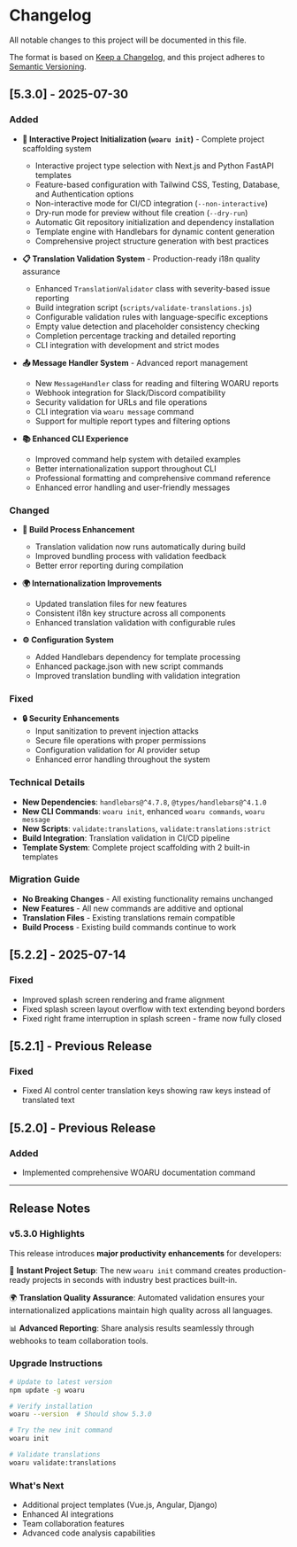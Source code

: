 # Changelog

All notable changes to this project will be documented in this file.

The format is based on [Keep a Changelog](https://keepachangelog.com/en/1.0.0/),
and this project adheres to [Semantic Versioning](https://semver.org/spec/v2.0.0.html).

## [5.3.0] - 2025-07-30

### Added
- **🚀 Interactive Project Initialization (`woaru init`)** - Complete project scaffolding system
  - Interactive project type selection with Next.js and Python FastAPI templates
  - Feature-based configuration with Tailwind CSS, Testing, Database, and Authentication options
  - Non-interactive mode for CI/CD integration (`--non-interactive`)
  - Dry-run mode for preview without file creation (`--dry-run`)
  - Automatic Git repository initialization and dependency installation
  - Template engine with Handlebars for dynamic content generation
  - Comprehensive project structure generation with best practices
  
- **📋 Translation Validation System** - Production-ready i18n quality assurance
  - Enhanced `TranslationValidator` class with severity-based issue reporting
  - Build integration script (`scripts/validate-translations.js`)
  - Configurable validation rules with language-specific exceptions
  - Empty value detection and placeholder consistency checking
  - Completion percentage tracking and detailed reporting
  - CLI integration with development and strict modes
  
- **📤 Message Handler System** - Advanced report management
  - New `MessageHandler` class for reading and filtering WOARU reports
  - Webhook integration for Slack/Discord compatibility
  - Security validation for URLs and file operations
  - CLI integration via `woaru message` command
  - Support for multiple report types and filtering options
  
- **📚 Enhanced CLI Experience**
  - Improved command help system with detailed examples
  - Better internationalization support throughout CLI
  - Professional formatting and comprehensive command reference
  - Enhanced error handling and user-friendly messages

### Changed
- **🔧 Build Process Enhancement**
  - Translation validation now runs automatically during build
  - Improved bundling process with validation feedback
  - Better error reporting during compilation
  
- **🌍 Internationalization Improvements**
  - Updated translation files for new features
  - Consistent i18n key structure across all components
  - Enhanced translation validation with configurable rules
  
- **⚙️ Configuration System**
  - Added Handlebars dependency for template processing
  - Enhanced package.json with new script commands
  - Improved translation bundling with validation integration

### Fixed
- **🔒 Security Enhancements**
  - Input sanitization to prevent injection attacks
  - Secure file operations with proper permissions
  - Configuration validation for AI provider setup
  - Enhanced error handling throughout the system

### Technical Details
- **New Dependencies**: `handlebars@^4.7.8`, `@types/handlebars@^4.1.0`
- **New CLI Commands**: `woaru init`, enhanced `woaru commands`, `woaru message`
- **New Scripts**: `validate:translations`, `validate:translations:strict`
- **Build Integration**: Translation validation in CI/CD pipeline
- **Template System**: Complete project scaffolding with 2 built-in templates

### Migration Guide
- **No Breaking Changes** - All existing functionality remains unchanged
- **New Features** - All new commands are additive and optional
- **Translation Files** - Existing translations remain compatible
- **Build Process** - Existing build commands continue to work

## [5.2.2] - 2025-07-14

### Fixed
- Improved splash screen rendering and frame alignment
- Fixed splash screen layout overflow with text extending beyond borders
- Fixed right frame interruption in splash screen - frame now fully closed

## [5.2.1] - Previous Release

### Fixed
- Fixed AI control center translation keys showing raw keys instead of translated text

## [5.2.0] - Previous Release

### Added
- Implemented comprehensive WOARU documentation command

---

## Release Notes

### v5.3.0 Highlights

This release introduces **major productivity enhancements** for developers:

🎯 **Instant Project Setup**: The new `woaru init` command creates production-ready projects in seconds with industry best practices built-in.

🌍 **Translation Quality Assurance**: Automated validation ensures your internationalized applications maintain high quality across all languages.

📊 **Advanced Reporting**: Share analysis results seamlessly through webhooks to team collaboration tools.

### Upgrade Instructions

```bash
# Update to latest version
npm update -g woaru

# Verify installation
woaru --version  # Should show 5.3.0

# Try the new init command
woaru init

# Validate translations
woaru validate:translations
```

### What's Next

- Additional project templates (Vue.js, Angular, Django)
- Enhanced AI integrations
- Team collaboration features
- Advanced code analysis capabilities